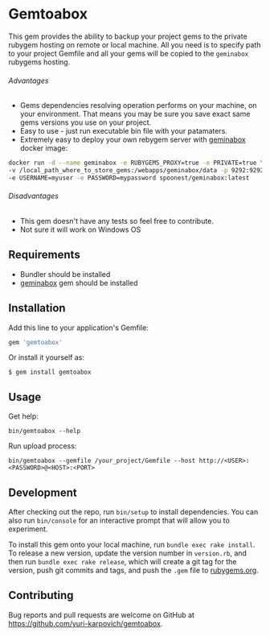 # Gemtoabox

This gem provides the ability to backup your project gems to the private rubygem hosting on remote or local machine.
All you need is to specify path to your project Gemfile and all your gems will be copied to the `geminabox` rubygems hosting.

###### Advantages
- Gems dependencies resolving operation performs on your machine, on your environment.
 That means you may be sure you save exact same gems versions you use on your project.
- Easy to use - just run executable bin file with your patamaters.
- Extremely easy to deploy your own rebygem server with [geminabox](https://hub.docker.com/r/spoonest/geminabox) docker image:

```bash
docker run -d --name geminabox -e RUBYGEMS_PROXY=true -e PRIVATE=true \
-v /local_path_where_to_store_gems:/webapps/geminabox/data -p 9292:9292 -P -h geminabox \
-e USERNAME=myuser -e PASSWORD=mypassword spoonest/geminabox:latest
```

###### Disadvantages
- This gem doesn't have any tests so feel free to contribute.
- Not sure it will work on Windows OS

## Requirements

 - Bundler should be installed
 - [geminabox](https://github.com/geminabox/geminabox) gem should be installed

## Installation

Add this line to your application's Gemfile:

```ruby
gem 'gemtoabox'
```

Or install it yourself as:

    $ gem install gemtoabox

## Usage

Get help:

    bin/gemtoabox --help

Run upload process:

    bin/gemtoabox --gemfile /your_project/Gemfile --host http://<USER>:<PASSWORD>@<HOST>:<PORT>

## Development

After checking out the repo, run `bin/setup` to install dependencies. You can also run `bin/console` for an interactive prompt that will allow you to experiment.

To install this gem onto your local machine, run `bundle exec rake install`. To release a new version, update the version number in `version.rb`, and then run `bundle exec rake release`, which will create a git tag for the version, push git commits and tags, and push the `.gem` file to [rubygems.org](https://rubygems.org).

## Contributing

Bug reports and pull requests are welcome on GitHub at https://github.com/yuri-karpovich/gemtoabox.


